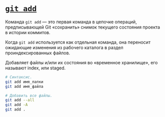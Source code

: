 # [`git add`](./index.md)

Команда `git add` — это первая команда в цепочке операций, предписывающей Git «сохранить» снимок текущего состояния проекта в истории коммитов.

Когда `git add` используется как отдельная команда, она переносит ожидающие изменения из рабочего каталога в раздел проиндексированных файлов.

Добавляет файлы и/или их состояния во «временное хранилище», его называют index, или staged.

```bash
# Синтаксис.
git add имя_папки
git add имя_файла

# Добавить все файлы.
git add --all
git add -A
git add .
```
